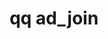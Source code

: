 ---
category: ad
command: ad_join
keywords: qq, qq_cli, ad_join
optional_options:
- alternate:
  - --domain
  help: Fully-qualified name of Active Directory Domain
  name: -d
  required: true
- alternate:
  - --username
  help: Domain user to perform the operation, e.g., Administrator
  name: -u
  required: true
- alternate:
  - --password
  help: Domain password (insecure, visible via ps)
  name: -p
  required: false
- alternate: []
  help: NetBIOS name of the domain. By default, the first part of the domain name
    is used.
  name: --domain-netbios
  required: false
- alternate:
  - --ou
  help: Organizational Unit to join to
  name: -o
  required: false
- alternate: []
  help: Disallows the cluster from using trusted domains for user information. Disabling
    may prevent the cluster from finding all relevant user and group membership data
    for authenticated users.
  name: --disable-search-trusted-domains
  required: false
- alternate: []
  help: Use AD POSIX attributes.
  name: --use-ad-posix-attributes
  required: false
- alternate: []
  help: When using LDAP POSIX extensions, query using this base DN
  name: --base-dn
  required: false
permalink: /qq-cli-command-guide/ad/ad_join.html
positional_options: []
sidebar: qq_cli_command_reference_sidebar
summary: This section explains how to use the <code>qq ad_join</code> command.
synopsis: Join an Active Directory Domain
title: qq ad_join
usage: "qq ad_join [-h] -d DOMAIN -u USERNAME [-p PASSWORD] [--domain-netbios DOMAIN_NETBIOS]\
  \ [-o OU]\n    [--disable-search-trusted-domains] [--use-ad-posix-attributes] [--base-dn\
  \ BASE_DN]"

---